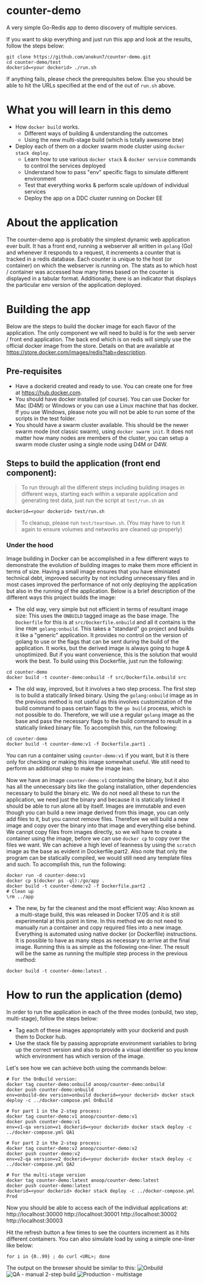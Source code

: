 # counter-demo
A very simple Go-Redis app to demo discovery of multiple services.

If you want to skip everything and just run this app and look at the results, follow the steps below:
```
git clone https://github.com/anokun7/counter-demo.git
cd counter-demo/test
dockerid=<your dockerid> ./run.sh
```
If anything fails, please check the prerequisites below. Else you should be able to hit the URLs specified at the end of the out of `run.sh` above.

# What you will learn in this demo
* How `docker build` works.
  * Different ways of building & understanding the outcomes
  * Using the new multi-stage build (which is totally awesome btw)
* Deploy each of them on a docker swarm mode cluster using `docker stack deploy`.
  * Learn how to use various `docker stack` & `docker service` commands to control the services deployed
  * Understand how to pass "env" specific flags to simulate different environment
  * Test that everything works & perform scale up/down of individual services
  * Deploy the app on a DDC cluster running on Docker EE

# About the application
The counter-demo app is probably the simplest dynamic web application ever built. It has a front end, running a webserver all written in `golang` (Go) and whenever it responds to a request, it increments a counter that is tracked in a redis database. Each counter is unique to the host (or container) on which the webserver is running on. 
The stats as to which host / container was accessed how many times based on the counter is displayed in a tabular format. Additionally, there is an indicator that displays the particular env version of the application deployed.

# Building the app
 Below are the steps to build the docker image for each flavor of the application. The only component we will need to build is for the web server / front end application. The back end which is on redis will simply use the official docker image from the store. Details on that are available at https://store.docker.com/images/redis?tab=description.

## Pre-requisites
- Have a dockerid created and ready to use. You can create one for free at https://hub.docker.com.
- You should have docker installed (of course). You can use Docker for Mac (D4M) or Windows or you can use a Linux machine that has docker. If you use Windows, please note you will not be able to run some of the scripts in the test folder.
- You should have a swarm cluster available. This should be the newer swarm mode (not classic swarm), using `docker swarm init`. It does not matter how many nodes are members of the cluster, you can setup a swarm mode cluster using a single node using D4M or D4W.

## Steps to build the application (front end component):
> To run through all the different steps including building images in different ways, starting each within a separate application and generating test data, just run the script at `test/run.sh` as 
```
dockerid=<your dockerid> test/run.sh
```
> To cleanup, please run `test/teardown.sh`. (You may have to run it again to ensure volumes and networks are cleaned up properly)

### Under the hood
Image building in Docker can be accomplished in a few different ways to demonstrate the evolution of building images to make them more efficient in terms of size. Having a small image ensures that you have elminiated technical debt, improved security by not including unnecessary files and in most cases improved the performance of not only deploying the application but also in the running of the application. Below is a brief description of the different ways this project builds the image:
 - The old way, very simple but not efficient in terms of resultant image size:
  This uses the `ONBUILD` tagged image as the base image. The `Dockerfile` for this is at `src/Dockerfile.onbuild` and all it contains is the line `FROM golang:onbuild`. This takes a "standard" go project and builds it like a "generic" application. It provides no control on the version of golang to use or the flags that can be sent during the build of the application. It works, but the derived image is always going to huge & unoptimized. But if you want convenience, this is the solution that would work the best.
  To build using this Dockerfile, just run the following:
```
cd counter-demo
docker build -t counter-demo:onbuild -f src/Dockerfile.onbuild src
```
 - The old way, improved, but it involves a two step process. The first step is to build a statically linked binary. Using the `golang:onbuild` image as in the previous method is not useful as this involves customization of the build command to pass certain flags to the `go build` process, which is not possible to do. Therefore, we will use a regular `golang` image as the base and pass the necessary flags to the build command to result in a statically linked binary file.
  To accomplish this, run the following:
```
cd counter-demo
docker build -t counter-demo:v1 -f Dockerfile.part1 .
```
You can run a container using `counter-demo:v1` if you want, but it is there only for checking or making this image somewhat useful. We still need to perform an additional step to make the image lean.

Now we have an image `counter-demo:v1` containing the binary, but it also has all the unnecessary bits like the golang installation, other dependencies necessary to build the binary etc. We do not need all these to run the application, we need just the binary and because it is statically linked it should be able to run alone all by itself. Images are immutable and even though you can build a new image derived from this image, you can only add files to it, but you cannot remove files. Therefore we will build a new image and copy over the binary into that image and everything else behind. We cannpt copy files from images directly, so we will have to create a container using the image, before we can use `docker cp` to copy over the files we want. We can achieve a high level of leanness by using the `scratch` image as the base as evident in Dockerfile.part2.
  Also note that only the program can be statically compiled, we would still need any template files and such.
  To accomplish this, run the following:
```
docker run -d counter-demo:v1
docker cp $(docker ps -ql):/go/app .
docker build -t counter-demo:v2 -f Dockerfile.part2 .
# Clean up
\rm ../app
```

 - The new, by far the cleanest and the most efficient way: Also known as a multi-stage build, this was released in Docker 17.05 and it is still experimental at this point in time. In this method we do not need to manually run a container and copy required files into a new image. Everything is automated using native docker (or Dockerfile) instructions. It is possible to have as many steps as necessary to arrive at the final image.
  Running this is as simple as the following one-liner. The result will be the same as running the multiple step process in the previous method:
```
docker build -t counter-demo:latest .
```

# How to run the application (demo)
In order to run the application in each of the three modes (onbuild, two step, multi-stage), follow the steps below:
- Tag each of these images appropriately with your dockerid and push them to Docker hub.
- Use the stack file by passing appropriate environment variables to bring up the correct version and also to provide a visual identifier so you know which environment has which version of the image.

Let's see how we can achieve both using the commands below:
```
# For the OnBuild version:
docker tag counter-demo:onbuild anoop/counter-demo:onbuild
docker push counter-demo:onbuild
env=onbuild-dev version=onbuild dockerid=<your dockerid> docker stack deploy -c ../docker-compose.yml OnBuild

# For part 1 in the 2-step process:
docker tag counter-demo:v1 anoop/counter-demo:v1
docker push counter-demo:v1
env=v1-qa version=v1 dockerid=<your dockerid> docker stack deploy -c ../docker-compose.yml QA1

# For part 2 in the 2-step process:
docker tag counter-demo:v2 anoop/counter-demo:v2
docker push counter-demo:v2
env=v2-qa version=v2 dockerid=<your dockerid> docker stack deploy -c ../docker-compose.yml QA2

# For the multi-stage version
docker tag counter-demo:latest anoop/counter-demo:latest
docker push counter-demo:latest
dockerid=<your dockerid> docker stack deploy -c ../docker-compose.yml Prod
```

Now you should be able to access each of the individual applications at:
http://localhost:30000
http://localhost:30001
http://localhost:30002
http://localhost:30003

Hit the refresh button a few times to see the counters increment as it hits different containers. You can also simulate load by using a simple one-liner like below:
```
for i in {0..99} ; do curl <URL>; done
```

The output on the browser should be similar to this:
![Onbuild](https://raw.githubusercontent.com/anokun7/counter-demo/master/screenshots/onbuild.png)
![QA - manual 2-step build](https://raw.githubusercontent.com/anokun7/counter-demo/master/screenshots/qa.png)
![Production - multistage](https://raw.githubusercontent.com/anokun7/counter-demo/master/screenshots/prod.png)
